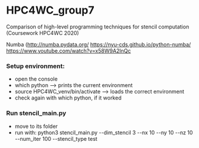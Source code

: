 # HPC4WC_group7
Comparison of high-level programming techniques for stencil computation (Coursework HPC4WC 2020)

Numba (http://numba.pydata.org/ 
https://nyu-cds.github.io/python-numba/
https://www.youtube.com/watch?v=x58W9A2lnQc 

### Setup environment:
- open the console
- which python --> prints the current environment
- source HPC4WC_venv/bin/activate --> loads the correct environment
- check again with which python, if it worked

### Run stencil_main.py
- move to its folder
- run with:
python3 stencil_main.py --dim_stencil 3 --nx 10 --ny 10 --nz 10 --num_iter 100 --stencil_type test
  